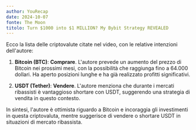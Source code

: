 ```yaml
---
author: YouRecap
date: 2024-10-07
fonte: The Moon
titolo: Turn $1000 into $1 MILLION? My Bybit Strategy REVEALED
---
```


Ecco la lista delle criptovalute citate nel video, con le relative intenzioni dell'autore:

1. **Bitcoin (BTC)**: **Comprare**. L'autore prevede un aumento del prezzo di Bitcoin nei prossimi mesi, con la possibilità che raggiunga fino a 64.000 dollari. Ha aperto posizioni lunghe e ha già realizzato profitti significativi.

2. **USDT (Tether)**: **Vendere**. L'autore menziona che durante i mercati ribassisti è vantaggioso shortare con USDT, suggerendo una strategia di vendita in questo contesto.

In sintesi, l'autore è ottimista riguardo a Bitcoin e incoraggia gli investimenti in questa criptovaluta, mentre suggerisce di vendere o shortare USDT in situazioni di mercato ribassista.
